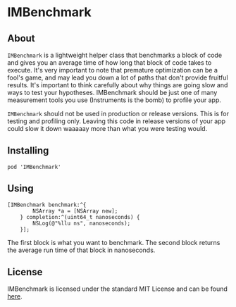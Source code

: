 # IMBenchmark

## About

`IMBenchmark` is a lightweight helper class that benchmarks a block of code and gives you an average time of how long that block of code takes to execute. It's very important to note that premature optimization can be a fool's game, and may lead you down a lot of paths that don't provide fruitful results. It's important to think carefully about why things are going slow and ways to test your hypotheses. IMBenchmark should be just one of many measurement tools you use (Instruments is the bomb) to profile your app.

`IMBenchmark` should not be used in production or release versions. This is for testing and profiling only. Leaving this code in release versions of your app could slow it down waaaaay more than what you were testing would.

## Installing

`pod 'IMBenchmark'`

## Using

```objc
[IMBenchmark benchmark:^{
        NSArray *a = [NSArray new];
    } completion:^(uint64_t nanoseconds) {
        NSLog(@"%llu ns", nanoseconds);
    }];
```

The first block is what you want to benchmark. The second block returns the average run time of that block in nanoseconds.

## License

IMBenchmark is licensed under the standard MIT License and can be found [here](License.md).